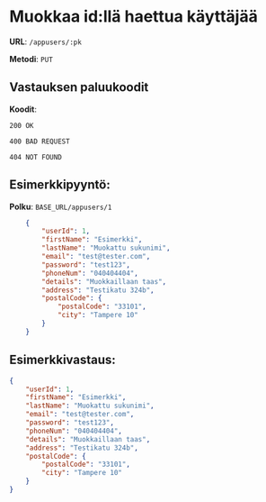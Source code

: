 # Muokkaa id:llä haettua käyttäjää

**URL**: `/appusers/:pk`

**Metodi**: `PUT`

## Vastauksen paluukoodit

**Koodit**:

`200 OK`

`400 BAD REQUEST`

`404 NOT FOUND`

## Esimerkkipyyntö:

**Polku**: `BASE_URL/appusers/1`

```json
    {
        "userId": 1,
        "firstName": "Esimerkki",
        "lastName": "Muokattu sukunimi",
        "email": "test@tester.com",
        "password": "test123",
        "phoneNum": "040404404",
        "details": "Muokkaillaan taas",
        "address": "Testikatu 324b",
        "postalCode": {
            "postalCode": "33101",
            "city": "Tampere 10"
        }
    }
```

## Esimerkkivastaus:

```json
{
    "userId": 1,
    "firstName": "Esimerkki",
    "lastName": "Muokattu sukunimi",
    "email": "test@tester.com",
    "password": "test123",
    "phoneNum": "040404404",
    "details": "Muokkaillaan taas",
    "address": "Testikatu 324b",
    "postalCode": {
        "postalCode": "33101",
        "city": "Tampere 10"
    }
}
```
